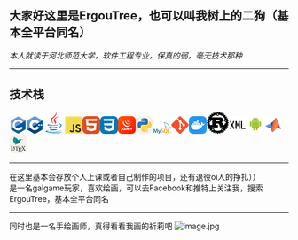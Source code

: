 ## 大家好这里是ErgouTree，也可以叫我树上的二狗（基本全平台同名）  
*本人就读于河北师范大学，软件工程专业，保真的弱，毫无技术那种*  

<!DOCTYPE html>
<html lang="en">

<body>
  <div id="info-container">
    <p id="greeting"></p>
    <p id="time"></p>
    <p id="ip-address"></p>
    <p id="browser-info"></p>
    <p id="system-info"></p>
  </div>
  <script>
    // 获取当前时间并显示
    function displayTime() {
      const now = new Date();
      const hours = now.getHours();
      const minutes = now.getMinutes();
      const seconds = now.getSeconds();
      const timeString = `${hours}:${minutes}:${seconds}`;
      document.getElementById('time').innerHTML = `当前时间：${timeString}`;
    }
    // 尝试获取IP地址（注意：实际中可能因浏览器限制获取不到准确的，这里只是尝试）
    async function getIPAddress() {
      try {
        const response = await fetch('https://api.ipify.org?format=json');
        const data = await response.json();
        document.getElementById('ip-address').innerHTML = `IP地址：${data.ip}`;
      } catch (error) {
        document.getElementById('ip-address').innerHTML = '好神秘，我不知道你的地址';
      }
    }
    // 获取浏览器信息
    function getBrowserInfo() {
      const userAgent = navigator.userAgent;
      let browserName;
      if (userAgent.indexOf('Firefox') > -1) {
        browserName = 'Firefox';
      } else if (userAgent.indexOf('Chrome') > -1) {
        browserName = 'Chrome';
      } else if (userAgent.indexOf('Safari') > -1) {
        browserName = 'Safari';
      } else {
        browserName = '其他浏览器';
      }
      document.getElementById('browser-info').innerHTML = `浏览器：${browserName}`;
    }
    // 获取操作系统信息
    function getSystemInfo() {
      const userAgent = navigator.userAgent;
      let osName;
      if (userAgent.indexOf('Windows') > -1) {
        osName = 'Windows';
      } else if (userAgent.indexOf('Mac') > -1) {
        osName = 'Mac OS';
      } else if (userAgent.indexOf('Linux') > -1) {
        osName = 'Linux';
      } else if (userAgent.indexOf('Android') > -1) {
        osName = 'Android';
      } else if (userAgent.indexOf('iOS') > -1) {
        osName = 'iOS';
      } else {
        osName = '其他操作系统';
      }
      document.getElementById('system-info').innerHTML = `操作系统：${osName}`;
    }
    // 根据不同时间显示不同问候语
    function setGreeting() {
      const now = new Date();
      const hours = now.getHours();
      let greeting;
      if (hours >= 5 && hours < 12) {
        greeting = '早上好！';
      } else if (hours >= 12 && hours < 18) {
        greeting = '下午好！';
      } else if (hours >= 18 && hours < 24) {
        greeting = '晚上好！';
      } else {
        greeting = '凌晨好！';
      }
      document.getElementById('greeting').innerHTML = greeting;
    }
    // 页面加载完成后执行函数获取并显示信息
    window.onload = function () {
      displayTime();
      getIPAddress();
      getBrowserInfo();
      getSystemInfo();
      setGreeting();
    };
  </script>
</body>

</html>

***
## 技术栈
![imgae.png](pic/DeviconC.png)![imgae.png](pic/LogosCPlusplus.png)![image.png](pic/DeviconJava.png)![image.png](pic/DeviconJavascript.png)![image.png](pic/SkillIconsHtml.png)![image.png](pic/SkillIconsCss.png)![image.png](pic/SkillIconsJquery.png)![image.png](pic/SkillIconsPythonLight.png)![image.png](pic/LogosMysql.png)![image.png](pic/DeviconGit.png)![image.png](pic/SkillIconsDocker.png)![image.png](pic/DeviconPlainRust.png)![image.png](pic/CarbonXml.png)![image.png](pic/DeviconAndroidWordmark.png)![image.png](pic/DeviconMatlab.png)![image.png](pic/SkillIconsLatexLight.png)
***
在这里基本会存放个人上课或者自己制作的项目，还有退役oi人的挣扎））  
是一名galgame玩家，喜欢绘画，可以去Facebook和推特上关注我，搜索ErgouTree，基本全平台同名
***
同时也是一名手绘画师，真得看看我画的祈莉吧
![image.jpg](pic/111.jpg)  
